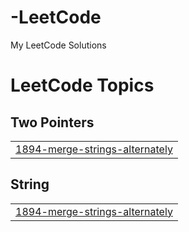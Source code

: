 # -LeetCode
My LeetCode Solutions

<!---LeetCode Topics Start-->
# LeetCode Topics
## Two Pointers
|  |
| ------- |
| [1894-merge-strings-alternately](https://github.com/Tamil1701/LeetCode/tree/master/1894-merge-strings-alternately) |
## String
|  |
| ------- |
| [1894-merge-strings-alternately](https://github.com/Tamil1701/LeetCode/tree/master/1894-merge-strings-alternately) |
<!---LeetCode Topics End-->